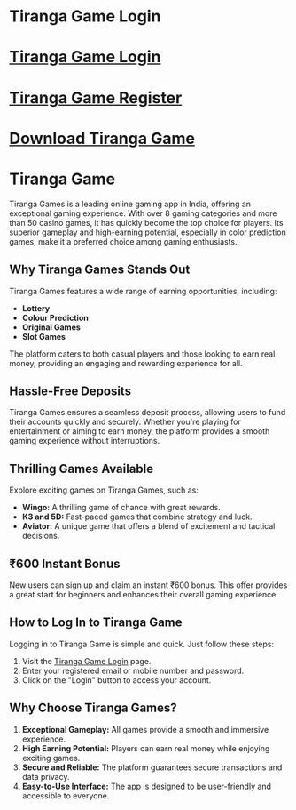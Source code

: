 # Tiranga Game Login

# [Tiranga Game Login](https://www.tirangagame.top/#/register?invitationCode=5668216473575)

# [Tiranga Game Register](https://www.tirangagame.top/#/register?invitationCode=5668216473575)

# [Download Tiranga Game](https://www.tirangagame.top/#/register?invitationCode=5668216473575)



# Tiranga Game

Tiranga Games is a leading online gaming app in India, offering an exceptional gaming experience. With over 8 gaming categories and more than 50 casino games, it has quickly become the top choice for players. Its superior gameplay and high-earning potential, especially in color prediction games, make it a preferred choice among gaming enthusiasts.

## Why Tiranga Games Stands Out
Tiranga Games features a wide range of earning opportunities, including:
- **Lottery**
- **Colour Prediction**
- **Original Games**
- **Slot Games**

The platform caters to both casual players and those looking to earn real money, providing an engaging and rewarding experience for all.

## Hassle-Free Deposits
Tiranga Games ensures a seamless deposit process, allowing users to fund their accounts quickly and securely. Whether you're playing for entertainment or aiming to earn money, the platform provides a smooth gaming experience without interruptions.

## Thrilling Games Available
Explore exciting games on Tiranga Games, such as:
- **Wingo:** A thrilling game of chance with great rewards.
- **K3 and 5D:** Fast-paced games that combine strategy and luck.
- **Aviator:** A unique game that offers a blend of excitement and tactical decisions.

## ₹600 Instant Bonus
New users can sign up and claim an instant ₹600 bonus. This offer provides a great start for beginners and enhances their overall gaming experience.

## How to Log In to Tiranga Game
Logging in to Tiranga Game is simple and quick. Just follow these steps:
1. Visit the [Tiranga Game Login](https://www.tirangagame.top/#/register?invitationCode=5668216473575) page.
2. Enter your registered email or mobile number and password.
3. Click on the "Login" button to access your account.

## Why Choose Tiranga Games?
1. **Exceptional Gameplay:** All games provide a smooth and immersive experience.
2. **High Earning Potential:** Players can earn real money while enjoying exciting games.
3. **Secure and Reliable:** The platform guarantees secure transactions and data privacy.
4. **Easy-to-Use Interface:** The app is designed to be user-friendly and accessible to everyone.
